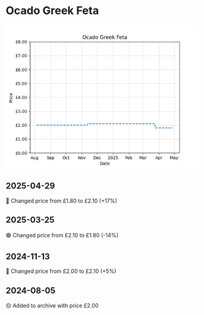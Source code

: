 # Ocado Greek Feta
![](charts/product-60110011.png)
## 2025-04-29
🔴 Changed price from £1.80 to £2.10 (+17%)
## 2025-03-25
🟢 Changed price from £2.10 to £1.80 (-14%)
## 2024-11-13
🔴 Changed price from £2.00 to £2.10 (+5%)
## 2024-08-05
🟡 Added to archive with price £2.00